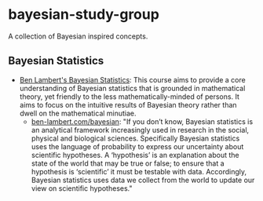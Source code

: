 # bayesian-study-group
A collection of Bayesian inspired concepts.

## Bayesian Statistics
- [Ben Lambert's Bayesian Statistics](https://www.youtube.com/playlist?list=PLwJRxp3blEvZ8AKMXOy0fc0cqT61GsKCG): This course aims to provide a core understanding of Bayesian statistics  that is grounded in mathematical theory, yet friendly to the less mathematically-minded of persons. It aims to focus on the intuitive results of Bayesian theory rather than dwell on the mathematical minutiae.
  - [ben-lambert.com/bayesian](https://ben-lambert.com/bayesian/): "If you don’t know, Bayesian statistics is an analytical framework increasingly used in research in the social, physical and biological sciences. Specifically Bayesian statistics uses the language of probability to express our uncertainty about scientific hypotheses. A ‘hypothesis’ is an explanation about the state of the world that may be true or false; to ensure that a hypothesis is ‘scientific’ it must be testable with data. Accordingly, Bayesian statistics uses data we collect from the world to update our view on scientific hypotheses."
